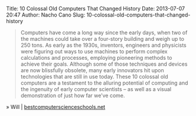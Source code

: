 Title: 10 Colossal Old Computers That Changed History
Date: 2013-07-07 20:47
Author: Nacho Cano
Slug: 10-colossal-old-computers-that-changed-history

> Computers have come a long way since the early days, when two of the
> machines could take over a four-story building and weigh up to 250
> tons. As early as the 1930s, inventors, engineers and physicists were
> figuring out ways to use machines to perform complex calculations and
> processes, employing pioneering methods to achieve their goals.
> Although some of those techniques and devices are now blissfully
> obsolete, many early innovators hit upon technologies that are still
> in use today. These 10 colossal old computers are a testament to the
> alluring potential of computing and the ingenuity of early computer
> scientists – as well as a visual demonstration of just how far we’ve
> come.

» Will | [bestcomputerscienceschools.net][]

  [bestcomputerscienceschools.net]: http://www.bestcomputerscienceschools.net/10-colossal-old-computers-that-changed-history/
    "10 Colossal Old Computers That Changed History"

